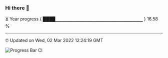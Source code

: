 ### Hi there 👋

⏳ Year progress { ████▁▁▁▁▁▁▁▁▁▁▁▁▁▁▁▁▁▁▁▁▁▁▁▁▁▁ } 16.58 %

---

⏰ Updated on Wed, 02 Mar 2022 12:24:19 GMT

![Progress Bar CI](https://github.com/liununu/liununu/workflows/Progress%20Bar%20CI/badge.svg)

